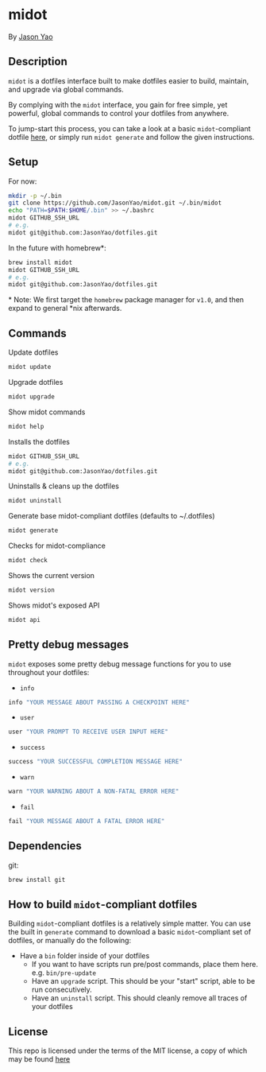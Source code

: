 # midot
By [Jason Yao](https://github.com/JasonYao)

## Description
`midot` is a dotfiles interface built to
make dotfiles easier to build, maintain,
and upgrade via global commands.

By complying with the `midot` interface,
you gain for free simple, yet powerful,
global commands to control your dotfiles
from anywhere.

To jump-start this process, you can take
a look at a basic `midot`-compliant dotfile
[here](https://github.com/JasonYao/midot-base.git),
or simply run `midot generate` and follow the
given instructions.

## Setup
For now:
```sh
mkdir -p ~/.bin
git clone https://github.com/JasonYao/midot.git ~/.bin/midot
echo "PATH=$PATH:$HOME/.bin" >> ~/.bashrc
midot GITHUB_SSH_URL
# e.g.
midot git@github.com:JasonYao/dotfiles.git
```

In the future with homebrew*:
```sh
brew install midot
midot GITHUB_SSH_URL
# e.g.
midot git@github.com:JasonYao/dotfiles.git
```

\* Note: We first target the `homebrew`
package manager for `v1.0`, and then
expand to general *nix afterwards.

## Commands
Update dotfiles
```sh
midot update
```

Upgrade dotfiles
```sh
midot upgrade
```

Show midot commands
```sh
midot help
```

Installs the dotfiles
```sh
midot GITHUB_SSH_URL
# e.g.
midot git@github.com:JasonYao/dotfiles.git
```

Uninstalls & cleans up the dotfiles
```sh
midot uninstall
```

Generate base midot-compliant dotfiles (defaults to ~/.dotfiles)
```sh
midot generate
```

Checks for midot-compliance
```sh
midot check
```

Shows the current version
```sh
midot version
```

Shows midot's exposed API
```sh
midot api
```

## Pretty debug messages
`midot` exposes some pretty debug message functions
for you to use throughout your dotfiles:

- `info`
```sh
info "YOUR MESSAGE ABOUT PASSING A CHECKPOINT HERE"
```

- `user`
```sh
user "YOUR PROMPT TO RECEIVE USER INPUT HERE"
```

- `success`
```sh
success "YOUR SUCCESSFUL COMPLETION MESSAGE HERE"
```

- `warn`
```sh
warn "YOUR WARNING ABOUT A NON-FATAL ERROR HERE"
```

- `fail`
```sh
fail "YOUR MESSAGE ABOUT A FATAL ERROR HERE"
```

## Dependencies
git:
```sh
brew install git
```

## How to build `midot`-compliant dotfiles
Building `midot`-compliant dotfiles is a relatively
simple matter. You can use the built in `generate`
command to download a basic `midot`-compliant set of dotfiles, 
or manually do the following:
- Have a `bin` folder inside of your dotfiles
	- If you want to have scripts run pre/post commands, place them here. e.g. `bin/pre-update`
	- Have an `upgrade` script. This should be your "start" script, able to be run consecutively.
	- Have an `uninstall` script. This should cleanly remove all traces of your dotfiles

## License
This repo is licensed under the terms of the MIT license,
a copy of which may be found [here](LICENSE)
